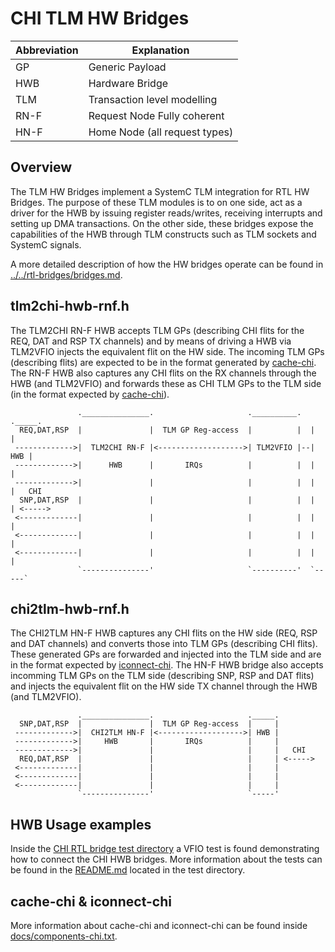 # CHI TLM HW Bridges

| Abbreviation | Explanation                   |
|--------------|-------------------------------|
| GP           | Generic Payload               |
| HWB          | Hardware Bridge               |
| TLM          | Transaction level modelling   |
| RN-F         | Request Node Fully coherent   |
| HN-F         | Home Node (all request types) |

## Overview

The TLM HW Bridges implement a SystemC TLM integration for RTL HW Bridges.
The purpose of these TLM modules is to on one side, act as a driver for the
HWB by issuing register reads/writes, receiving interrupts and setting
up DMA transactions. On the other side, these bridges expose the capabilities
of the HWB through TLM constructs such as TLM sockets and SystemC signals.

A more detailed description of how the HW bridges operate can be found in
[../../rtl-bridges/bridges.md](../../rlt-bridges).

## tlm2chi-hwb-rnf.h

The TLM2CHI RN-F HWB accepts TLM GPs (describing CHI flits for the REQ, DAT and
RSP TX channels) and by means of driving a HWB via TLM2VFIO injects the
equivalent flit on the HW side. The incoming TLM GPs (describing flits) are
expected to be in the format generated by
[cache-chi](../../../tlm-modules/cache-chi.h). The RN-F HWB also captures any
CHI flits on the RX channels through the HWB (and TLM2VFIO) and forwards these
as CHI TLM GPs to the TLM side (in the format expected by
[cache-chi](../../../tlm-modules/cache-chi.h)).


```
               ._______________.                     .__________.  ._____.
  REQ,DAT,RSP  |               |  TLM GP Reg-access  |          |  |     |
 ------------->|  TLM2CHI RN-F |<------------------->| TLM2VFIO |--| HWB |
 ------------->|      HWB      |       IRQs          |          |  |     |
 ------------->|               |                     |          |  |     |   CHI
  SNP,DAT,RSP  |               |                     |          |  |     | <----->
 <-------------|               |                     |          |  |     |
 <-------------|               |                     |          |  |     |
 <-------------|               |                     |          |  |     |
               `---------------'                     `----------'  `-----`
```

## chi2tlm-hwb-rnf.h

The CHI2TLM HN-F HWB captures any CHI flits on the HW side (REQ, RSP and DAT
channels) and converts those into TLM GPs (describing CHI flits). These
generated GPs are forwarded and injected into the TLM side and are in the
format expected by [iconnect-chi](../../../tlm-modules/iconnect-chi.h). The
HN-F HWB bridge also accepts incomming TLM GPs on the TLM side (describing SNP,
RSP and DAT flits) and injects the equivalent flit on the HW side TX channel
through the HWB (and TLM2VFIO).

```
               ._______________.                     ._____.
  SNP,DAT,RSP  |               |  TLM GP Reg-access  |     |
 ------------->|  CHI2TLM HN-F |<------------------->| HWB |
 ------------->|     HWB       |       IRQs          |     |
 ------------->|               |                     |     |   CHI
  REQ,DAT,RSP  |               |                     |     | <----->
 <-------------|               |                     |     |
 <-------------|               |                     |     |
 <-------------|               |                     |     |
               `---------------'                     `-----'
```

## HWB Usage examples

Inside the [CHI RTL bridge test directory](../../../tests/rtl-bridges/chi) a
VFIO test is found demonstrating how to connect the CHI HWB bridges. More
information about the tests can be found in the
[README.md](../../../tests/rtl-bridges/chi/README.md) located in the test
directory.

## cache-chi & iconnect-chi

More information about cache-chi and iconnect-chi can be found inside
[docs/components-chi.txt](../../components-chi.txt).
